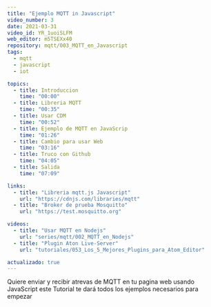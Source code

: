 ```yaml
---
title: "Ejemplo MQTT in Javascript"
video_number: 3
date: 2021-03-31
video_id: YR_1uoiSLFM
web_editor: m5TSEXx40
repository: mqtt/003_MQTT_en_Javascript
tags:
  - mqtt
  - javascript
  - iot

topics:
  - title: Introduccion
    time: "00:00"
  - title: Libreria MQTT
    time: "00:35"
  - title: Usar CDM
    time: "00:52"
  - title: Ejemplo de MQTT en JavaScrip
    time: "01:26"
  - title: Cambio para usar Web
    time: "03:16"
  - title: Truco con Github
    time: "04:05"
  - title: Salida
    time: "07:09"

links:
  - title: "Libreria mqtt.js Javascript"
    url: "https://cdnjs.com/libraries/mqtt"
  - title: "Broker de prueba Mosquitto"
    url: "https://test.mosquitto.org"

videos:
  - title: "Usar MQTT en Nodejs"
    url: "series/mqtt/002_MQTT_en_Nodejs"
  - title: "Plugin Aton Live-Server"
    url: "tutoriales/053_Los_5_Mejores_Plugins_para_Atom_Editor"

actualizado: true
---
```


Quiere enviar y recibir atrevas de MQTT en tu pagina web usando JavaScript este Tutorial te dará todos los ejemplos necesarios para empezar
